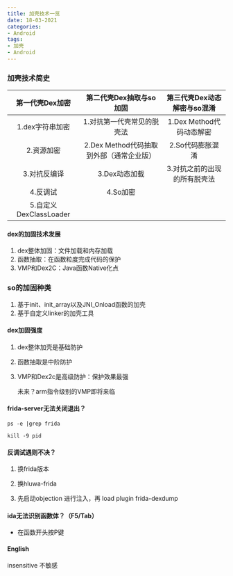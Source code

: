 ```yaml
---
title: 加壳技术一览
date: 18-03-2021
categories: 
- Android
tags: 
- 加壳
- Android
---
```




### 																				加壳技术简史

|    第一代壳Dex加密     |         第二代壳Dex抽取与so加固          | 第三代壳Dex动态解密与so混淆  |
| :--------------------: | :--------------------------------------: | :--------------------------: |
|    1.dex字符串加密     |        1.对抗第一代壳常见的脱壳法        |   1.Dex Method代码动态解密   |
|       2.资源加密       | 2.Dex Method代码抽取到外部（通常企业版） |       2.So代码膨胀混淆       |
|      3.对抗反编译      |              3.Dex动态加载               | 3.对抗之前的出现的所有脱壳法 |
|        4.反调试        |                 4.So加密                 |                              |
| 5.自定义DexClassLoader |                                          |                              |



#### dex的加固技术发展

1. dex整体加固：文件加载和内存加载
2. 函数抽取：在函数粒度完成代码的保护
3. VMP和Dex2C：Java函数Native化点



### so的加固种类

1. 基于init、init_array以及JNI_Onload函数的加壳
2. 基于自定义linker的加壳工具



#### dex加固强度

1. dex整体加壳是基础防护

2. 函数抽取是中阶防护

3. VMP和Dex2c是高级防护：保护效果最强

   未来？arm指令级别的VMP即将来临



#### frida-server无法关闭退出？

```
ps -e |grep frida

kill -9 pid
```



#### 反调试遇则不决？

1. 换frida版本



1. 换hluwa-frida
2. 先启动objection 进行注入，再 load plugin frida-dexdump



#### ida无法识别函数体？（F5/Tab）

- 在函数开头按P键



#### English

insensitive   不敏感